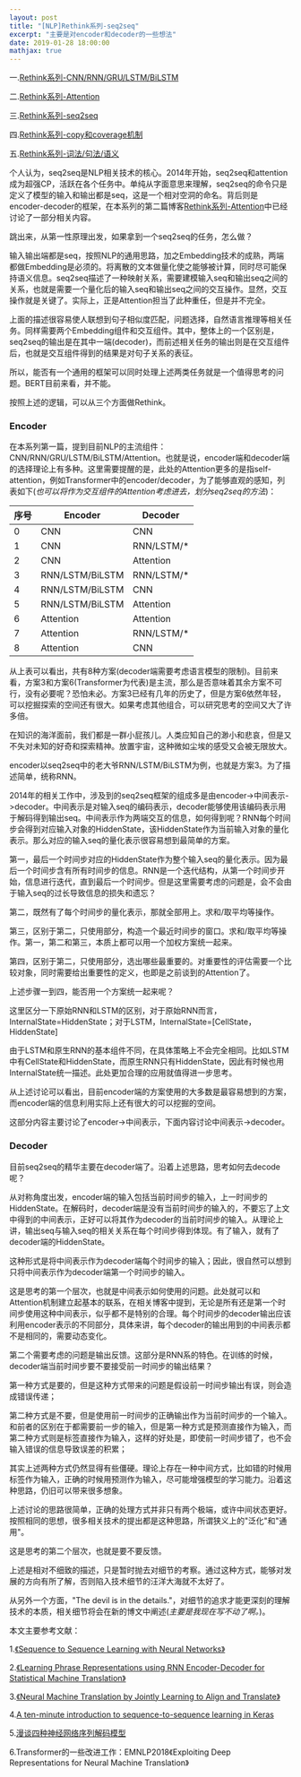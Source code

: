 ```yaml
---
layout: post
title: "[NLP]Rethink系列-seq2seq"
excerpt: "主要是对encoder和decoder的一些想法"
date: 2019-01-28 18:00:00
mathjax: true
---
```


一.[Rethink系列-CNN/RNN/GRU/LSTM/BiLSTM](https://zhpmatrix.github.io/2019/01/27/NLP-rethinking-base-blocks/)

二.[Rethink系列-Attention](https://zhpmatrix.github.io/2019/01/27/NLP-rethinking-attention/)

三.[Rethink系列-seq2seq](https://zhpmatrix.github.io/2019/01/28/NLP-rethingking-seq2seq/)

四.[Rethink系列-copy和coverage机制](https://zhpmatrix.github.io/2019/01/29/NLP-rethinking-copy-and-coverage/)

五.[Rethink系列-词法/句法/语义](https://zhpmatrix.github.io/2019/01/31/NLP-rethinking-basic-techniques/)

个人认为，seq2seq是NLP相关技术的核心。2014年开始，seq2seq和attention成为超强CP，活跃在各个任务中。单纯从字面意思来理解，seq2seq的命令只是定义了模型的输入和输出都是seq，这是一个相对空洞的命名。背后则是encoder-decoder的框架，在本系列的第二篇博客[Rethink系列-Attention](https://zhpmatrix.github.io/2019/01/27/NLP-rethinking-attention/)中已经讨论了一部分相关内容。

跳出来，从第一性原理出发，如果拿到一个seq2seq的任务，怎么做？

输入输出端都是seq，按照NLP的通用思路，加之Embedding技术的成熟，两端都做Embedding是必须的。将离散的文本做量化使之能够被计算，同时尽可能保持语义信息。seq2seq描述了一种映射关系，需要建模输入seq和输出seq之间的关系，也就是需要一个量化后的输入seq和输出seq之间的交互操作。显然，交互操作就是关键了。实际上，正是Attention担当了此种重任，但是并不完全。

上面的描述很容易使人联想到句子相似度匹配，问题选择，自然语言推理等相关任务。同样需要两个Embedding组件和交互组件。其中，整体上的一个区别是，seq2seq的输出是在其中一端(decoder)，而前述相关任务的输出则是在交互组件后，也就是交互组件得到的结果是对句子关系的表征。

所以，能否有一个通用的框架可以同时处理上述两类任务就是一个值得思考的问题。BERT目前来看，并不能。

按照上述的逻辑，可以从三个方面做Rethink。

### Encoder

在本系列第一篇，提到目前NLP的主流组件：CNN/RNN/GRU/LSTM/BiLSTM/Attention。也就是说，encoder端和decoder端的选择理论上有多种。这里需要提醒的是，此处的Attention更多的是指self-attention，例如Transformer中的encoder/decoder，为了能够直观的感知，列表如下(_也可以将作为交互组件的Attention考虑进去，划分seq2seq的方法_)：

| 序号 | Encoder | Decoder |
| ------ | ------ | ------ |
| 0 | CNN | CNN |
| 1 | CNN | RNN/LSTM/\* |
| 2 | CNN | Attention |
| 3 | RNN/LSTM/BiLSTM | RNN/LSTM/\* |
| 4 | RNN/LSTM/BiLSTM | CNN |
| 5 | RNN/LSTM/BiLSTM | Attention |
| 6 | Attention |  Attention|
| 7 | Attention |  RNN/LSTM/\*|
| 8 | Attention |  CNN|

从上表可以看出，共有8种方案(decoder端需要考虑语言模型的限制)。目前来看，方案3和方案6(Transformer为代表)是主流，那么是否意味着其余方案不可行，没有必要呢？恐怕未必。方案3已经有几年的历史了，但是方案6依然年轻，可以挖掘探索的空间还有很大。如果考虑其他组合，可以研究思考的空间又大了许多倍。

在知识的海洋面前，我们都是一群小屁孩儿。人类应知自己的渺小和悲哀，但是又不失对未知的好奇和探索精神。放置宇宙，这种微如尘埃的感受又会被无限放大。

encoder以seq2seq中的老大爷RNN/LSTM/BiLSTM为例，也就是方案3。为了描述简单，统称RNN。

2014年的相关工作中，涉及到的seq2seq框架的组成多是由encoder->中间表示->decoder。中间表示是对输入seq的编码表示，decoder能够使用该编码表示用于解码得到输出seq。中间表示作为两端交互的信息，如何得到呢？RNN每个时间步会得到对应输入对象的HiddenState，该HiddenState作为当前输入对象的量化表示。那么对应的输入seq的量化表示很容易想到最简单的方案。


第一，最后一个时间步对应的HiddenState作为整个输入seq的量化表示。因为最后一个时间步含有所有时间步的信息。RNN是一个迭代结构，从第一个时间步开始，信息进行迭代，直到最后一个时间步。但是这里需要考虑的问题是，会不会由于输入seq的过长导致信息的损失和遗忘？

第二，既然有了每个时间步的量化表示，那就全部用上。求和/取平均等操作。

第三，区别于第二，只使用部分，构造一个最近时间步的窗口。求和/取平均等操作。第一，第二和第三，本质上都可以用一个加权方案统一起来。

第四，区别于第二，只使用部分，选出哪些最重要的。对重要性的评估需要一个比较对象，同时需要给出重要性的定义，也即是之前谈到的Attention了。

上述步骤一到四，能否用一个方案统一起来呢？

这里区分一下原始RNN和LSTM的区别，对于原始RNN而言，InternalState=HiddenState；对于LSTM，InternalState=\[CellState，HiddenState\]

由于LSTM和原生RNN的基本组件不同，在具体策略上不会完全相同。比如LSTM中有CellState和HiddenState，而原生RNN只有HiddenState，因此有时候也用InternalState统一描述。此处更加合理的应用就值得进一步思考。

从上述讨论可以看出，目前encoder端的方案使用的大多数是最容易想到的方案，而encoder端的信息利用实际上还有很大的可以挖掘的空间。

这部分内容主要讨论了encoder->中间表示，下面内容讨论中间表示->decoder。

### Decoder

目前seq2seq的精华主要在decoder端了。沿着上述思路，思考如何去decode呢？

从对称角度出发，encoder端的输入包括当前时间步的输入，上一时间步的HiddenState。在解码时，decoder端是没有当前时间步的输入的，不要忘了上文中得到的中间表示，正好可以将其作为decoder的当前时间步的输入。从理论上讲，输出seq与输入seq的相关关系在每个时间步得到体现。有了输入，就有了decoder端的HiddenState。

这种形式是将中间表示作为decoder端每个时间步的输入；因此，很自然可以想到只将中间表示作为decoder端第一个时间步的输入。

这是思考的第一个层次，也就是中间表示如何使用的问题。此处就可以和Attention机制建立起基本的联系，在相关博客中提到，无论是所有还是第一个时间步使用这种中间表示，似乎都不是特别的合理。每个时间步的decoder输出应该利用encoder表示的不同部分，具体来讲，每个decoder的输出用到的中间表示都不是相同的，需要动态变化。

第二个需要考虑的问题是输出反馈。这部分是RNN系的特色。在训练的时候，decoder端当前时间步要不要接受前一时间步的输出结果？

第一种方式是要的，但是这种方式带来的问题是假设前一时间步输出有误，则会造成错误传递；

第二种方式是不要，但是使用前一时间步的正确输出作为当前时间步的一个输入。和前者的区别在于都需要前一步的输入，但是第一种方式是预测直接作为输入，而第二种方式则是标签直接作为输入，这样的好处是，即使前一时间步错了，也不会输入错误的信息导致误差的积累；

其实上述两种方式仍然显得有些僵硬。理论上存在一种中间方式，比如错的时候用标签作为输入，正确的时候用预测作为输入，尽可能增强模型的学习能力。沿着这种思路，仍旧可以带来很多想象。

上述讨论的思路很简单，正确的处理方式并非只有两个极端，或许中间状态更好。按照相同的思想，很多相关技术的提出都是这种思路，所谓狭义上的"泛化"和"通用"。

这是思考的第二个层次，也就是要不要反馈。

上述是相对不细致的描述，只是暂时抛去对细节的考察。通过这种方式，能够对发展的方向有所了解，否则陷入技术细节的汪洋大海就不太好了。

从另外一个方面，"The devil is in the details."，对细节的追求才能更深刻的理解技术的本质，相关细节将会在新的博文中阐述(_主要是我现在写不动了啊。_)。


本文主要参考文献：

1.[《Sequence to Sequence Learning with Neural Networks》](https://arxiv.org/abs/1409.3215)

2.[《Learning Phrase Representations using RNN Encoder-Decoder for Statistical Machine Translation》](https://arxiv.org/abs/1406.1078)

3.[《Neural Machine Translation by Jointly Learning to Align and Translate》](https://arxiv.org/abs/1409.0473)

4.[A ten-minute introduction to sequence-to-sequence learning in Keras](https://blog.keras.io/a-ten-minute-introduction-to-sequence-to-sequence-learning-in-keras.html)

5.[漫谈四种神经网络序列解码模型](http://jacoxu.com/encoder_decoder/)

6.Transformer的一些改进工作：EMNLP2018《Exploiting Deep Representations for Neural Machine Translation》

















